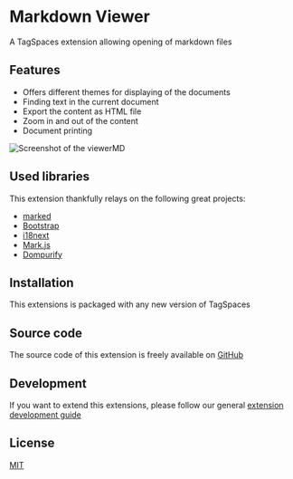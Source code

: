 # Markdown Viewer

A TagSpaces extension allowing opening of markdown files

## Features

- Offers different themes for displaying of the documents
- Finding text in the current document
- Export the content as HTML file
- Zoom in and out of the content
- Document printing

![Screenshot of the viewerMD](/media/extensions/viewer-md-lead.png)

## Used libraries

This extension thankfully relays on the following great projects:

- [marked](https://github.com/chjj/marked)
- [Bootstrap](https://getbootstrap.com/)
- [i18next](https://www.i18next.com/)
- [Mark.js](https://markjs.io/)
- [Dompurify](https://github.com/cure53/DOMPurify)

## Installation

This extensions is packaged with any new version of TagSpaces

## Source code

The source code of this extension is freely available on [GitHub](https://github.com/tagspaces/tagspaces-extensions/tree/main/md-viewer)

## Development

If you want to extend this extensions, please follow our general [extension development guide](/dev/extension-development-guide)

## License

[MIT](https://github.com/tagspaces/tagspaces-extensions/blob/main/md-viewer/LICENSE.txt)
